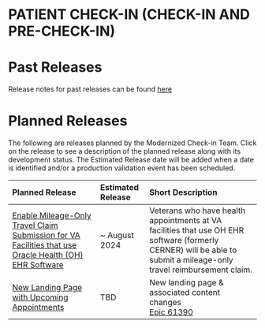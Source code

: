 # PATIENT CHECK-IN (CHECK-IN AND PRE-CHECK-IN)

# Past Releases

Release notes for past releases can be found [here](https://github.com/department-of-veterans-affairs/va.gov-team/blob/master/products/health-care/checkin/release-plan/check-in-release-notes.md)

# Planned Releases 

The following are releases planned by the Modernized Check-in Team. Click on the release to see a description of the planned release along with its development status. The Estimated Release date will be added when a date is identified and/or a production validation event has been scheduled.

| Planned Release    | Estimated Release | Short Description |
| :----------------- | :--------- | :--------------  |
| [Enable Mileage-Only Travel Claim Submission for VA Facilities that use Oracle Health (OH) EHR Software](https://github.com/department-of-veterans-affairs/va.gov-team/blob/master/products/health-care/checkin/product/Initiatives/check-in-for-oracle-health.md) | ~ August  2024 | Veterans who have health appointments at VA facilities that use OH EHR software (formerly CERNER) will be able to submit a mileage-only travel reimbursement claim. |
| [New Landing Page with Upcoming Appointments](https://github.com/department-of-veterans-affairs/va.gov-team/blob/master/products/health-care/checkin/release-plan/detailed-release-notes/unified-check-in-priority-1.md) | TBD | New landing page & associated content changes<br>[Epic 61390](https://github.com/department-of-veterans-affairs/va.gov-team/issues/61390) |










